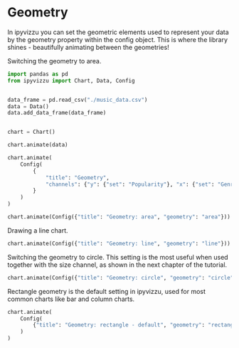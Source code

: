 # Geometry

In ipyvizzu you can set the geometric elements used to represent your data by
the geometry property within the config object. This is where the library
shines - beautifully animating between the geometries!

Switching the geometry to area.

```python
import pandas as pd
from ipyvizzu import Chart, Data, Config


data_frame = pd.read_csv("./music_data.csv")
data = Data()
data.add_data_frame(data_frame)


chart = Chart()

chart.animate(data)

chart.animate(
    Config(
        {
            "title": "Geometry",
            "channels": {"y": {"set": "Popularity"}, "x": {"set": "Genres"}},
        }
    )
)

chart.animate(Config({"title": "Geometry: area", "geometry": "area"}))
```

<div id="tutorial_01"></div>

Drawing a line chart.

```python
chart.animate(Config({"title": "Geometry: line", "geometry": "line"}))
```

<div id="tutorial_02"></div>

Switching the geometry to circle. This setting is the most useful when used
together with the size channel, as shown in the next chapter of the tutorial.

```python
chart.animate(Config({"title": "Geometry: circle", "geometry": "circle"}))
```

<div id="tutorial_03"></div>

Rectangle geometry is the default setting in ipyvizzu, used for most common
charts like bar and column charts.

```python
chart.animate(
    Config(
        {"title": "Geometry: rectangle - default", "geometry": "rectangle "}
    )
)
```

<div id="tutorial_04"></div>

<script src="./01_04_geometry.js"></script>
